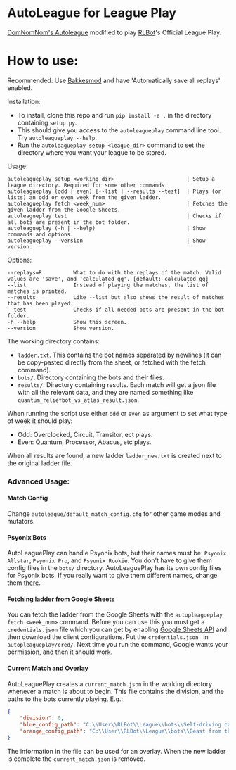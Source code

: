 # AutoLeague for League Play
[DomNomNom's Autoleague](https://github.com/DomNomNom/AutoLeague) modified to play [RLBot](http://rlbot.org/)'s Official League Play.

# How to use:

Recommended: Use [Bakkesmod](https://bakkesmod.com/) and have 'Automatically save all replays' enabled.

Installation:
- To install, clone this repo and run `pip install -e .` in the directory containing `setup.py`.
- This should give you access to the `autoleagueplay` command line tool. Try `autoleagueplay --help`.
- Run the `autoleagueplay setup <league_dir>` command to set the directory where you want your league to be stored.

Usage:
```
autoleagueplay setup <working_dir>                       | Setup a league directory. Required for some other commands.
autoleagueplay (odd | even) [--list | --results --test]  | Plays (or lists) an odd or even week from the given ladder.
autoleagueplay fetch <week_num>                          | Fetches the given ladder from the Google Sheets.
autoleagueplay test                                      | Checks if all bots are present in the bot folder.
autoleagueplay (-h | --help)                             | Show commands and options.
autoleagueplay --version                                 | Show version.
```

Options:
```
--replays=R          What to do with the replays of the match. Valid values are 'save', and 'calculated_gg'. [default: calculated_gg]
--list               Instead of playing the matches, the list of matches is printed.
--results            Like --list but also shows the result of matches that has been played.
--test               Checks if all needed bots are present in the bot folder.
-h --help            Show this screen.
--version            Show version.
```

The working directory contains:
- `ladder.txt`. This contains the bot names separated by newlines (it can be copy-pasted directly from the sheet, or fetched with the fetch command).
- `bots/`. Directory containing the bots and their files.
- `results/`. Directory containing results. Each match will get a json file with all the relevant data, and they are named something like `quantum_reliefbot_vs_atlas_result.json`.

When running the script use either `odd` or `even` as argument to set what type of week it should play:
- Odd: Overclocked, Circuit, Transitor, ect plays.
- Even: Quantum, Processor, Abacus, etc plays.

When all results are found, a new ladder `ladder_new.txt` is created next to the original ladder file.

### Advanced Usage:

#### Match Config
Change `autoleague/default_match_config.cfg` for other game modes and mutators.

#### Psyonix Bots
AutoLeaguePlay can handle Psyonix bots, but their names must be: `Psyonix Allstar`, `Psyonix Pro`, and `Psyonix Rookie`.
You don't have to give them config files in the `bots/` directory. AutoLeaguePlay has its own config files for Psyonix bots.
If you really want to give them different names, change them [there](https://github.com/NicEastvillage/AutoLeague/blob/master/autoleagueplay/psyonix_allstar.cfg).

#### Fetching ladder from Google Sheets
You can fetch the ladder from the Google Sheets with the `autopleagueplay fetch <week_num>` command.
Before you can use this you must get a `credentials.json` file which you can get by enabling [Google Sheets API](https://developers.google.com/sheets/api/quickstart/python) and then download the client configurations.
Put the `credentials.json ` in `autopleagueplay/cred/`. Next time you run the command, Google wants your permission, and then it should work.

#### Current Match and Overlay
AutoLeaguePlay creates a `current_match.json` in the working directory whenever a match is about to begin.
This file contains the division, and the paths to the bots currently playing. E.g.:

```json
{
    "division": 0,
    "blue_config_path": "C:\\User\\RLBot\\League\\bots\\Self-driving car\\self-driving-car.cfg",
    "orange_config_path": "C:\\User\\RLBot\\League\\bots\\Beast from the East\\beastbot.cfg"
}
```

The information in the file can be used for an overlay.
When the new ladder is complete the `current_match.json` is removed.